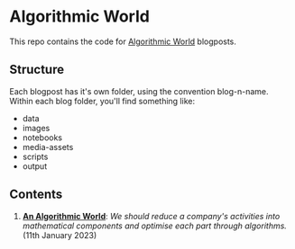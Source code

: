 # Algorithmic World
This repo contains the code for [Algorithmic World](https://algorithmicworld.substack.com/) blogposts.

## Structure
Each blogpost has it's own folder, using the convention blog-n-name. Within each blog folder, you'll find something like:

* data
* images
* notebooks
* media-assets
* scripts
* output

## Contents
1. **[An Algorithmic World](https://algorithmicworld.substack.com/p/an-algorithmic-world)**: *We should reduce a company's activities into mathematical components and optimise each part through algorithms.* (11th January 2023)
